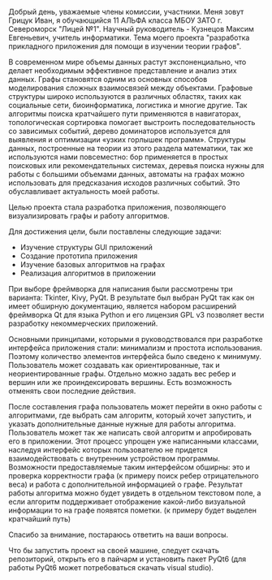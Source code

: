 Добрый день, уважаемые члены комиссии, участники. Меня зовут Грицук Иван, я обучающийся 11 АЛЬФА класса МБОУ ЗАТО г. Североморск "Лицей №1". Научный руководитель - Кузнецов Максим Евгеньевич, учитель информатики. Тема моего проекта "разработка прикладного приложения для помощи в изучении теории графов". 

В современном мире объемы данных растут экспоненциально, что делает необходимым эффективное представление и анализ этих данных. Графы становятся одним из основных способов моделирования сложных взаимосвязей между объектами. Графовые структуры широко используются в различных областях, таких как социальные сети, биоинформатика, логистика и многие другие. Так алгоритмы поиска кратчайшего пути применяются в навигаторах, топологическая сортировка помогает выстроить последовательность со зависимых событий, дерево доминаторов используется для выявления и оптимизации «узких горлышек программ». Структуры данных, построенные на теории из этого раздела математики, так же используются нами повсеместно: бор применяется в простых поисковых или рекомендательных системах, деревья поиска нужны для работы с большими объемами данных, автоматы на графах можно использовать для предсказания исходов различных событий. Это обуславливает актуальность моей работы. 

Целью проекта стала разработка приложения, позволяющего визуализировать графы и работу алгоритмов. 

Для достижения цели, были поставлены следующие задачи:
- Изучение структуры GUI приложений
- Создание прототипа приложения 
- Изучение базовых алгоритмов на графах
- Реализация алгоритмов в приложении

При выборе фреймворка для написания были рассмотрены три варианта: Tkinter, Kivy, PyQt. В результате был выбран PyQt так как он имеет обширную документацию, является набором расширений фреймворка Qt для языка Python и его лицензия GPL v3 позволяет вести разработку некоммерческих приложений. 

Основными принципами, которыми я руководствовался при разработке интерфейса приложения стали: минимализм и простота использования. Поэтому количество элементов интерфейса было сведено к минимуму. Пользователь может создавать как ориентированные, так и неориентированные графы. Отдельно можно задать вес ребер и вершин или же проиндексировать вершины. Есть возможность отменять свои последние действия. 

После составления графа пользователь может перейти в окно работы с алгоритмами, где выбрать сам алгоритм, который хочет запустить, и указать дополнительные данные нужные для работы алгоритма. 
Пользователь может так же написать свой алгоритм и апробировать его в приложении. Этот процесс упрощен уже написанными классами, наследуя интерфейс которых пользователю не придется взаимодействовать с внутренним устройством программы. Возможности предоставляемые таким интерфейсом обширны: это и проверка корректности графа (к примеру поиск ребер отрицательного веса) и работа с дополнительной информацией о графе.
Результат работы алгоритма можно будет увидеть в отдельном текстовом поле, а если алгоритм поддерживает отображение какой-либо визуальной информации то на графе появятся пометки. (к примеру будет выделен кратчайший путь)

Спасибо за внимание, постараюсь ответить на ваши вопросы.

Что бы запустить проект на своей машине, следует скачать репозиторий, открыть его в пайчарм и установить пакет PyQt6 (для работы PyQt6 может потребоваться скачать visual studio).
